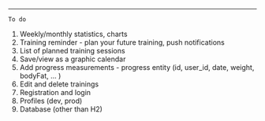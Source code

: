  ---------------
    To do

1. Weekly/monthly statistics, charts
2. Training reminder - plan your future training, push notifications
3. List of planned training sessions
4. Save/view as a graphic calendar
5. Add progress measurements - progress entity
   (id, user_id, date, weight, bodyFat, ... )
6. Edit and delete trainings
7. Registration and login
8. Profiles (dev, prod)
9. Database (other than H2)